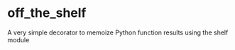 off_the_shelf
=============

A very simple decorator to memoize Python function results using the shelf module
